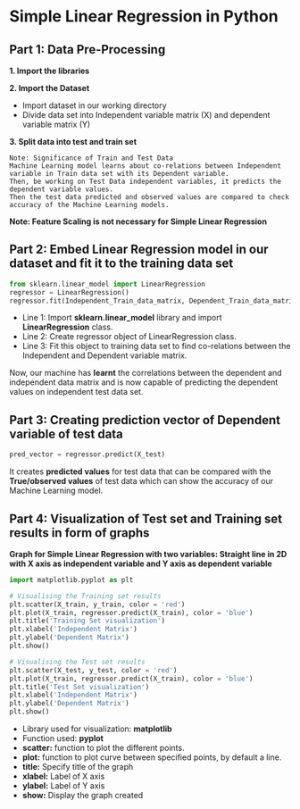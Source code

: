 # Simple Linear Regression in Python

## Part 1: Data Pre-Processing

**1. Import the libraries**

**2. Import the Dataset**
* Import dataset in our working directory
* Divide data set into Independent variable matrix (X) and dependent variable matrix (Y)

**3. Split data into test and train set**

```
Note: Significance of Train and Test Data
Machine Learning model learns about co-relations between Independent variable in Train data set with its Dependent variable.
Then, be working on Test Data independent variables, it predicts the dependent variable values.
Then the test data predicted and observed values are compared to check accuracy of the Machine Learning models.
```

**Note: Feature Scaling is not necessary for Simple Linear Regression**

## Part 2: Embed Linear Regression model in our dataset and fit it to the training data set

```python
from sklearn.linear_model import LinearRegression
regressor = LinearRegression()
regressor.fit(Independent_Train_data_matrix, Dependent_Train_data_matrix)
```

* Line 1: Import **sklearn.linear_model** library and import **LinearRegression** class.
* Line 2: Create regressor object of LinearRegression class.
* Line 3: Fit this object to training data set to find co-relations between the Independent and Dependent variable matrix.

Now, our machine has **learnt** the correlations between the dependent and independent data matrix and is now capable of predicting the dependent values on independent test data set.

## Part 3: Creating prediction vector of Dependent variable of test data

```python
pred_vector = regressor.predict(X_test)
```

It creates **predicted values** for test data that can be compared with the **True/observed values** of test data which can show the accuracy of our Machine Learning model.

## Part 4: Visualization of Test set and Training set results in form of graphs

**Graph for Simple Linear Regression with two variables: Straight line in 2D with X axis as independent variable and Y axis as dependent variable**

```python
import matplotlib.pyplot as plt

# Visualising the Training set results
plt.scatter(X_train, y_train, color = 'red')
plt.plot(X_train, regressor.predict(X_train), color = 'blue')
plt.title('Training Set visualization')
plt.xlabel('Independent Matrix')
plt.ylabel('Dependent Matrix')
plt.show()

# Visualising the Test set results
plt.scatter(X_test, y_test, color = 'red')
plt.plot(X_train, regressor.predict(X_train), color = 'blue')
plt.title('Test Set visualization')
plt.xlabel('Independent Matrix')
plt.ylabel('Dependent Matrix')
plt.show()
```
* Library used for visualization: **matplotlib**
* Function used: **pyplot**
* **scatter:** function to plot the different points.
* **plot:** function to plot curve between specified points, by default a line.
* **title:** Specify title of the graph
* **xlabel:** Label of X axis
* **ylabel:** Label of Y axis
* **show:** Display the graph created


